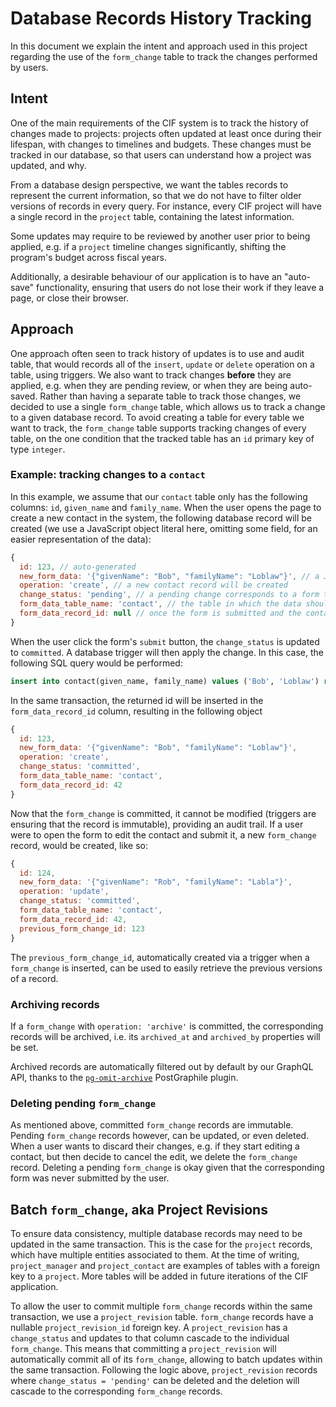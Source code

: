 # Database Records History Tracking

In this document we explain the intent and approach used in this project regarding the use of the `form_change` table to track the changes performed by users.

## Intent

One of the main requirements of the CIF system is to track the history of changes made to projects: projects often updated at least once during their lifespan, with changes to timelines and budgets. These changes must be tracked in our database, so that users can understand how a project was updated, and why.

From a database design perspective, we want the tables records to represent the current information, so that we do not have to filter older versions of records in every query. For instance, every CIF project will have a single record in the `project` table, containing the latest information.

Some updates may require to be reviewed by another user prior to being applied, e.g. if a `project` timeline changes significantly, shifting the program's budget across fiscal years.

Additionally, a desirable behaviour of our application is to have an "auto-save" functionality, ensuring that users do not lose their work if they leave a page, or close their browser.

## Approach

One approach often seen to track history of updates is to use and audit table, that would records all of the `insert`, `update` or `delete` operation on a table, using triggers. We also want to track changes **before** they are applied, e.g. when they are pending review, or when they are being auto-saved. Rather than having a separate table to track those changes, we decided to use a single `form_change` table, which allows us to track a change to a given database record. To avoid creating a table for every table we want to track, the `form_change` table supports tracking changes of every table, on the one condition that the tracked table has an `id` primary key of type `integer`.

### Example: tracking changes to a `contact`

In this example, we assume that our `contact` table only has the following columns: `id`, `given_name` and `family_name`.
When the user opens the page to create a new contact in the system, the following database record will be created (we use a JavaScript object literal here, omitting some field, for an easier representation of the data):

```js
{
  id: 123, // auto-generated
  new_form_data: '{"givenName": "Bob", "familyName": "Loblaw"}', // a JSON, camelCase representation of the data, for easy use with front-end form libraries
  operation: 'create', // a new contact record will be created
  change_status: 'pending', // a pending change corresponds to a form that the user has not submitted yet
  form_data_table_name: 'contact', // the table in which the data should be inserted
  form_data_record_id: null // once the form is submitted and the contact is created, this will be populated
}
```

When the user click the form's `submit` button, the `change_status` is updated to `committed`. A database trigger will then apply the change. In this case, the following SQL query would be performed:

```sql
insert into contact(given_name, family_name) values ('Bob', 'Loblaw') returning id;
```

In the same transaction, the returned id will be inserted in the `form_data_record_id` column, resulting in the following object

```js
{
  id: 123,
  new_form_data: '{"givenName": "Bob", "familyName": "Loblaw"}',
  operation: 'create',
  change_status: 'committed',
  form_data_table_name: 'contact',
  form_data_record_id: 42
}
```

Now that the `form_change` is committed, it cannot be modified (triggers are ensuring that the record is immutable), providing an audit trail. If a user were to open the form to edit the contact and submit it, a new `form_change` record, would be created, like so:

```js
{
  id: 124,
  new_form_data: '{"givenName": "Rob", "familyName": "Labla"}',
  operation: 'update',
  change_status: 'committed',
  form_data_table_name: 'contact',
  form_data_record_id: 42,
  previous_form_change_id: 123
}
```

The `previous_form_change_id`, automatically created via a trigger when a `form_change` is inserted, can be used to easily retrieve the previous versions of a record.

### Archiving records

If a `form_change` with `operation: 'archive'` is committed, the corresponding records will be archived, i.e. its `archived_at` and `archived_by` properties will be set.

Archived records are automatically filtered out by default by our GraphQL API, thanks to the [`pg-omit-archive`](https://github.com/graphile-contrib/pg-omit-archived) PostGraphile plugin.

### Deleting pending `form_change`

As mentioned above, committed `form_change` records are immutable. Pending `form_change` records however, can be updated, or even deleted. When a user wants to discard their changes, e.g. if they start editing a contact, but then decide to cancel the edit, we delete the `form_change` record. Deleting a pending `form_change` is okay given that the corresponding form was never submitted by the user.

## Batch `form_change`, aka Project Revisions

To ensure data consistency, multiple database records may need to be updated in the same transaction. This is the case for the `project` records, which have multiple entities associated to them. At the time of writing, `project_manager` and `project_contact` are examples of tables with a foreign key to a `project`. More tables will be added in future iterations of the CIF application.

To allow the user to commit multiple `form_change` records within the same transaction, we use a `project_revision` table. `form_change` records have a nullable `project_revision_id` foreign key. A `project_revision` has a `change_status` and updates to that column cascade to the individual `form_change`. This means that committing a `project_revision` will automatically commit all of its `form_change`, allowing to batch updates within the same transaction. Following the logic above, `project_revision` records where `change_status = 'pending'` can be deleted and the deletion will cascade to the corresponding `form_change` records.
